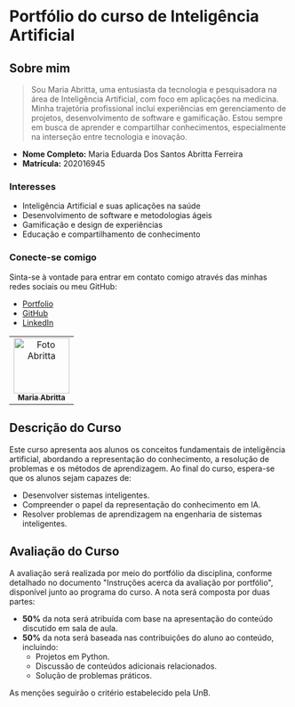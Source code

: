 # Portfólio do curso de Inteligência Artificial

## Sobre mim

> Sou Maria Abritta, uma entusiasta da tecnologia e pesquisadora na área de Inteligência Artificial, com foco em aplicações na medicina. Minha trajetória profissional inclui experiências em gerenciamento de projetos, desenvolvimento de software e gamificação. Estou sempre em busca de aprender e compartilhar conhecimentos, especialmente na interseção entre tecnologia e inovação.
  - **Nome Completo:** Maria Eduarda Dos Santos Abritta Ferreira
  - **Matrícula:** 202016945

### Interesses
- Inteligência Artificial e suas aplicações na saúde
- Desenvolvimento de software e metodologias ágeis
- Gamificação e design de experiências
- Educação e compartilhamento de conhecimento

### Conecte-se comigo
Sinta-se à vontade para entrar em contato comigo através das minhas redes sociais ou meu GitHub:
- [Portfolio](https://mariaabritta.github.io/Portfolio/)
- [GitHub](https://github.com/MariaAbritta)
- [LinkedIn](https://www.linkedin.com/in/maria-abritta-ba7632174/)

<table>
  
  <tr>
    <td align="center">
      <a href="#">
        <img src="https://avatars.githubusercontent.com/u/87709987?v=4" width="100px;" alt="Foto Abritta"/><br>
        <sub>
          <b>Maria Abritta</b>
        </sub>
      </a>
    </td>
  <tr>
    
</table>

## Descrição do Curso

Este curso apresenta aos alunos os conceitos fundamentais de inteligência artificial, abordando a representação do conhecimento, a resolução de problemas e os métodos de aprendizagem. Ao final do curso, espera-se que os alunos sejam capazes de:

- Desenvolver sistemas inteligentes.
- Compreender o papel da representação do conhecimento em IA.
- Resolver problemas de aprendizagem na engenharia de sistemas inteligentes.

## Avaliação do Curso

A avaliação será realizada por meio do portfólio da disciplina, conforme detalhado no documento "Instruções acerca da avaliação por portfólio", disponível junto ao programa do curso. A nota será composta por duas partes:

- **50%** da nota será atribuída com base na apresentação do conteúdo discutido em sala de aula.
- **50%** da nota será baseada nas contribuições do aluno ao conteúdo, incluindo:
  - Projetos em Python.
  - Discussão de conteúdos adicionais relacionados.
  - Solução de problemas práticos.

As menções seguirão o critério estabelecido pela UnB.
